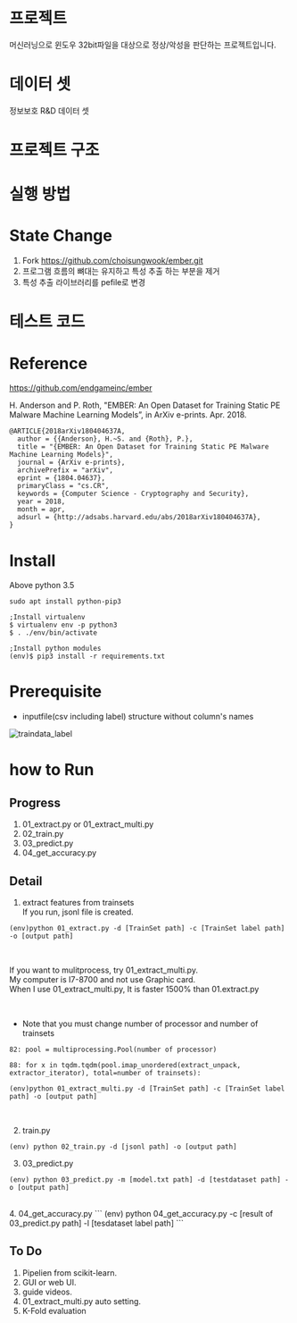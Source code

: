 # 프로젝트

머신러닝으로 윈도우 32bit파일을 대상으로 정상/악성을 판단하는 프로젝트입니다.



# 데이터 셋

정보보호 R&D 데이터 셋



# 프로젝트 구조





# 실행 방법









# State Change

1. Fork https://github.com/choisungwook/ember.git
2. 프로그램 흐름의 뼈대는 유지하고 특성 추출 하는 부분을 제거
3. 특성 추출 라이브러리를 pefile로 변경





# 테스트 코드



# Reference
https://github.com/endgameinc/ember  

H. Anderson and P. Roth, "EMBER: An Open Dataset for Training Static PE Malware Machine Learning Models”, in ArXiv e-prints. Apr. 2018.  

```
@ARTICLE{2018arXiv180404637A,  
  author = {{Anderson}, H.~S. and {Roth}, P.},  
  title = "{EMBER: An Open Dataset for Training Static PE Malware Machine Learning Models}",  
  journal = {ArXiv e-prints},  
  archivePrefix = "arXiv",  
  eprint = {1804.04637},  
  primaryClass = "cs.CR",  
  keywords = {Computer Science - Cryptography and Security},  
  year = 2018,  
  month = apr,  
  adsurl = {http://adsabs.harvard.edu/abs/2018arXiv180404637A},  
}  
```

# Install
Above python 3.5    

```
sudo apt install python-pip3
```

```
;Install virtualenv
$ virtualenv env -p python3
$ . ./env/bin/activate
```

```
;Install python modules
(env)$ pip3 install -r requirements.txt
```

# Prerequisite
* inputfile(csv including label) structure without column's names  

![traindata_label](screenshot/traindata_label.png)

# how to Run
## Progress
1. 01_extract.py or 01_extract_multi.py 
2. 02_train.py
3. 03_predict.py 
4. 04_get_accuracy.py 

## Detail
1. extract features from trainsets  
If you run, jsonl file is created.
```
(env)python 01_extract.py -d [TrainSet path] -c [TrainSet label path] -o [output path]
```
<br />  

If you want to mulitprocess, try 01_extract_multi.py.   
My computer is I7-8700 and not use Graphic card.    
When I use 01_extract_multi.py, It is faster 1500% than 01.extract.py    

<br /> 

* Note that you must change number of processor and number of trainsets  
```
82: pool = multiprocessing.Pool(number of processor)

88: for x in tqdm.tqdm(pool.imap_unordered(extract_unpack, extractor_iterator), total=number of trainsets):
```

```
(env)python 01_extract_multi.py -d [TrainSet path] -c [TrainSet label path] -o [output path]
```

<br /> 

2. train.py  

```
(env) python 02_train.py -d [jsonl path] -o [output path]
```

3. 03_predict.py
```
(env) python 03_predict.py -m [model.txt path] -d [testdataset path] -o [output path]
```
<br />  
4. 04_get_accuracy.py
```
(env) python 04_get_accuracy.py -c [result of 03_predict.py path] -l [tesdataset label path]
```
<br />

## To Do
1. Pipelien from scikit-learn.  
2. GUI or web UI.  
3. guide videos.  
4. 01_extract_multi.py auto setting.  
5. K-Fold evaluation  
<br />  
<br />  
